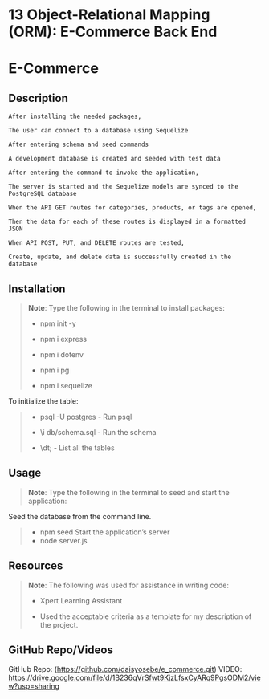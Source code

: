 # 13 Object-Relational Mapping (ORM): E-Commerce Back End

# E-Commerce 

## Description
```
After installing the needed packages,

The user can connect to a database using Sequelize

After entering schema and seed commands

A development database is created and seeded with test data

After entering the command to invoke the application,

The server is started and the Sequelize models are synced to the PostgreSQL database

When the API GET routes for categories, products, or tags are opened,

Then the data for each of these routes is displayed in a formatted JSON

When API POST, PUT, and DELETE routes are tested,

Create, update, and delete data is successfully created in the database

```

## Installation
> **Note**: Type the following in the terminal to install packages:
>
> * npm init -y
>
> * npm i express
>
> * npm i dotenv
>
> * npm i pg
>
> * npm i sequelize

To initialize the table:
> * psql -U postgres  - Run psql
>
> * \i db/schema.sql - Run the schema
>
> * \dt; - List all the tables

## Usage
> **Note**: Type the following in the terminal to seed and start the application:

Seed the database from the command line.
> * npm seed
Start the application’s server
> * node server.js
>



## Resources

> **Note**: The following was used for assistance in writing code:
>
> * Xpert Learning Assistant 
>
> * Used the acceptable criteria as a template for my description of the project.  
>

## GitHub Repo/Videos
GitHub Repo: (https://github.com/daisyosebe/e_commerce.git)
VIDEO: https://drive.google.com/file/d/1B236qVrSfwt9KjzLfsxCyARq9PgsODM2/view?usp=sharing







